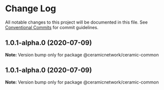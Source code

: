 # Change Log

All notable changes to this project will be documented in this file.
See [Conventional Commits](https://conventionalcommits.org) for commit guidelines.

## 1.0.1-alpha.0 (2020-07-09)

**Note:** Version bump only for package @ceramicnetwork/ceramic-common





## 1.0.1-alpha.0 (2020-07-09)

**Note:** Version bump only for package @ceramicnetwork/ceramic-common
